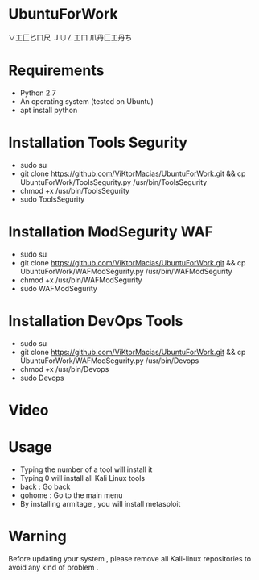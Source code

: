 # UbuntuForWork
∨工匚匕口尺 Ｊ∪ㄥ工口 爪丹匚工丹ち
# Requirements
- Python 2.7
- An operating system (tested on Ubuntu)
- apt install python

# Installation Tools Segurity
- sudo su
- git clone https://github.com/ViKtorMacias/UbuntuForWork.git && cp UbuntuForWork/ToolsSegurity.py /usr/bin/ToolsSegurity
- chmod +x /usr/bin/ToolsSegurity
- sudo ToolsSegurity 
# Installation ModSegurity WAF 
- sudo su
- git clone https://github.com/ViKtorMacias/UbuntuForWork.git && cp UbuntuForWork/WAFModSegurity.py /usr/bin/WAFModSegurity
- chmod +x /usr/bin/WAFModSegurity
- sudo WAFModSegurity 
# Installation DevOps Tools 
- sudo su
- git clone https://github.com/ViKtorMacias/UbuntuForWork.git && cp UbuntuForWork/WAFModSegurity.py /usr/bin/Devops
- chmod +x /usr/bin/Devops
- sudo Devops 
# Video


# Usage
- Typing the number of a tool will install it
- Typing 0 will install all Kali Linux tools
- back : Go back
- gohome : Go to the main menu
- By installing armitage , you will install metasploit

# Warning
Before updating your system , please remove all Kali-linux repositories to avoid any kind of problem .